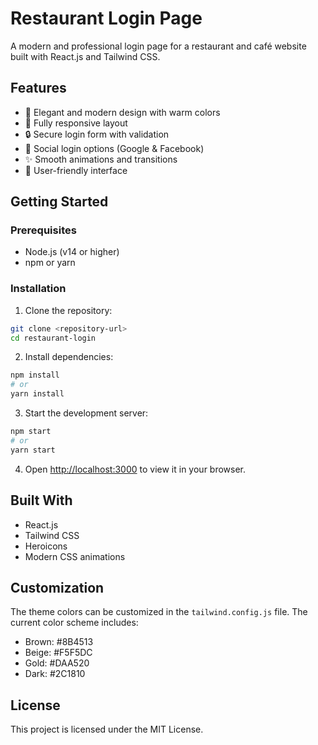 # Restaurant Login Page

A modern and professional login page for a restaurant and café website built with React.js and Tailwind CSS.

## Features

- 🎨 Elegant and modern design with warm colors
- 📱 Fully responsive layout
- 🔒 Secure login form with validation
- 🔑 Social login options (Google & Facebook)
- ✨ Smooth animations and transitions
- 🎯 User-friendly interface

## Getting Started

### Prerequisites

- Node.js (v14 or higher)
- npm or yarn

### Installation

1. Clone the repository:
```bash
git clone <repository-url>
cd restaurant-login
```

2. Install dependencies:
```bash
npm install
# or
yarn install
```

3. Start the development server:
```bash
npm start
# or
yarn start
```

4. Open [http://localhost:3000](http://localhost:3000) to view it in your browser.

## Built With

- React.js
- Tailwind CSS
- Heroicons
- Modern CSS animations

## Customization

The theme colors can be customized in the `tailwind.config.js` file. The current color scheme includes:

- Brown: #8B4513
- Beige: #F5F5DC
- Gold: #DAA520
- Dark: #2C1810

## License

This project is licensed under the MIT License. 